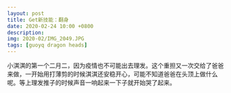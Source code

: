 ```yaml
---
layout: post
title: Get新技能：翻身
date: 2020-02-24 10:00 +0800
description: 
img: 2020-02/IMG_2049.JPG
tags: [guoyq dragon heads]
---
```

小淇淇的第一个二月二，因为疫情也不可能出去理发。这个重担又一次交给了爸爸来做，一开始用打薄剪的时候淇淇还安稳开心，可能不知道爸爸在头顶上做什么呢。等上理发推子的时候声音一响起来一下子就开始哭了起来。

